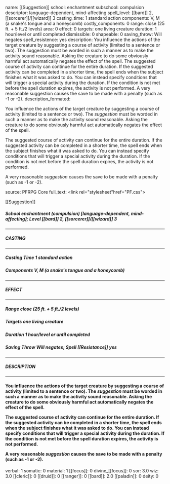 name: [[Suggestion]]
school: enchantment
subschool: compulsion
descriptor: language-dependent, mind-affecting
spell_level: [[bard]] 2, [[sorcerer]]/[[wizard]] 3
casting_time: 1 standard action
components: V, M (a snake's tongue and a honeycomb)
costly_components: 0
range: close (25 ft. + 5 ft./2 levels)
area: 0
effect: 0
targets: one living creature
duration: 1 hour/level or until completed
dismissible: 0
shapeable: 0
saving_throw: Will negates
spell_resistence: yes
description: You influence the actions of the target creature by suggesting a course of activity (limited to a sentence or two). The suggestion must be worded in such a manner as to make the activity sound reasonable. Asking the creature to do some obviously harmful act automatically negates the effect of the spell.  The suggested course of activity can continue for the entire duration. If the suggested activity can be completed in a shorter time, the spell ends when the subject finishes what it was asked to do. You can instead specify conditions that will trigger a special activity during the duration. If the condition is not met before the spell duration expires, the activity is not performed.  A very reasonable suggestion causes the save to be made with a penalty (such as -1 or -2).
description_formated: <p>You influence the actions of the target creature by suggesting a course of activity (limited to a sentence or two). The <i>suggestion</i> must be worded in such a manner as to make the activity sound reasonable. Asking the creature to do some obviously harmful act automatically negates the effect of the spell.</p><p>The suggested course of activity can continue for the entire duration. If the suggested activity can be completed in a shorter time, the spell ends when the subject finishes what it was asked to do. You can instead specify conditions that will trigger a special activity during the duration. If the condition is not met before the spell duration expires, the activity is not performed.</p><p>A very reasonable <i>suggestion</i> causes the save to be made with a penalty (such as -1 or -2).</p>
source: PFRPG Core
full_text: <link rel="stylesheet"href="PF.css"><div class="heading"><p class="alignleft">[[Suggestion]]</p><div style="clear: both;"></div></div><div><h5><b>School </b>enchantment (compulsion) [language-dependent, mind-affecting]; <b>Level </b>[[bard]] 2, [[sorcerer]]/[[wizard]] 3</h5></div><hr/><div><h5><b>CASTING</b></h5></div><hr/><div><h5><b>Casting Time </b>1 standard action</h5><h5><b>Components </b>V, M (a snake's tongue and a honeycomb)</h5></div><hr/><div><h5><b>EFFECT</b></h5></div><hr/><div><h5><b>Range </b>close (25 ft. + 5 ft./2 levels)</h5><h5><b>Targets </b>one living creature</h5><h5><b>Duration </b>1 hour/level or until completed</h5><h5><b>Saving Throw </b>Will negates; <b>Spell [[Resistance]] </b>yes</h5></div><hr/><div><h5><b>DESCRIPTION</b></h5></div><hr/><div><h4><p>You influence the actions of the target creature by suggesting a course of activity (limited to a sentence or two). The <i>suggestion</i> must be worded in such a manner as to make the activity sound reasonable. Asking the creature to do some obviously harmful act automatically negates the effect of the spell.</p><p>The suggested course of activity can continue for the entire duration. If the suggested activity can be completed in a shorter time, the spell ends when the subject finishes what it was asked to do. You can instead specify conditions that will trigger a special activity during the duration. If the condition is not met before the spell duration expires, the activity is not performed.</p><p>A very reasonable <i>suggestion</i> causes the save to be made with a penalty (such as -1 or -2).</p></h4></div>
verbal: 1
somatic: 0
material: 1
[[focus]]: 0
divine_[[focus]]: 0
sor: 3.0
wiz: 3.0
[[cleric]]: 0
[[druid]]: 0
[[ranger]]: 0
[[bard]]: 2.0
[[paladin]]: 0
deity: 0
